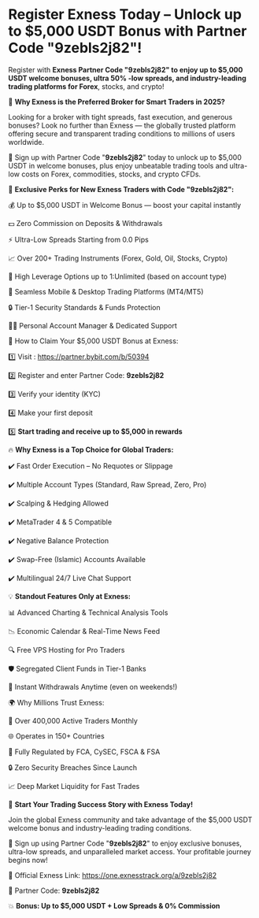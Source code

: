 # Register Exness Today – Unlock up to $5,000 USDT Bonus with Partner Code "9zebls2j82"!

Register with **Exness Partner Code "9zebls2j82" to enjoy up to $5,000 USDT welcome bonuses, ultra 50% -low spreads, and industry-leading trading platforms for Forex**, stocks, and crypto!

🌟 **Why Exness is the Preferred Broker for Smart Traders in 2025?**

Looking for a broker with tight spreads, fast execution, and generous bonuses? Look no further than Exness — the globally trusted platform offering secure and transparent trading conditions to millions of users worldwide.

🎁 Sign up with Partner Code "**9zebls2j82**" today to unlock up to $5,000 USDT in welcome bonuses, plus enjoy unbeatable trading tools and ultra-low costs on Forex, commodities, stocks, and crypto CFDs.

🎁 **Exclusive Perks for New Exness Traders with Code "9zebls2j82":**

💰 Up to $5,000 USDT in Welcome Bonus — boost your capital instantly

💵 Zero Commission on Deposits & Withdrawals

⚡ Ultra-Low Spreads Starting from 0.0 Pips

📈 Over 200+ Trading Instruments (Forex, Gold, Oil, Stocks, Crypto)

🔧 High Leverage Options up to 1:Unlimited (based on account type)

📱 Seamless Mobile & Desktop Trading Platforms (MT4/MT5)

🔒 Tier-1 Security Standards & Funds Protection

👨‍💼 Personal Account Manager & Dedicated Support


🔑 How to Claim Your $5,000 USDT Bonus at Exness:

1️⃣ Visit : https://partner.bybit.com/b/50394

2️⃣ Register and enter Partner Code: **9zebls2j82**

3️⃣ Verify your identity (KYC)

4️⃣ Make your first deposit

5️⃣ **Start trading and receive up to $5,000 in rewards**


🔥 **Why Exness is a Top Choice for Global Traders:**

✔️ Fast Order Execution – No Requotes or Slippage

✔️ Multiple Account Types (Standard, Raw Spread, Zero, Pro)

✔️ Scalping & Hedging Allowed

✔️ MetaTrader 4 & 5 Compatible

✔️ Negative Balance Protection

✔️ Swap-Free (Islamic) Accounts Available

✔️ Multilingual 24/7 Live Chat Support

💡 **Standout Features Only at Exness:**

📊 Advanced Charting & Technical Analysis Tools

📉 Economic Calendar & Real-Time News Feed

🔍 Free VPS Hosting for Pro Traders

🛡️ Segregated Client Funds in Tier-1 Banks

🎯 Instant Withdrawals Anytime (even on weekends!)

🌍 Why Millions Trust Exness:

🌟 Over 400,000 Active Traders Monthly

🌐 Operates in 150+ Countries

🏦 Fully Regulated by FCA, CySEC, FSCA & FSA

🔒 Zero Security Breaches Since Launch

📈 Deep Market Liquidity for Fast Trades

🚀 **Start Your Trading Success Story with Exness Today!**

Join the global Exness community and take advantage of the $5,000 USDT welcome bonus and industry-leading trading conditions.

🎁 Sign up using Partner Code "**9zebls2j82**" to enjoy exclusive bonuses, ultra-low spreads, and unparalleled market access. Your profitable journey begins now!

🔗 Official Exness Link: https://one.exnesstrack.org/a/9zebls2j82

🎁 Partner Code: **9zebls2j82**

💥 **Bonus: Up to $5,000 USDT + Low Spreads & 0% Commission**

